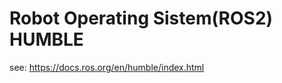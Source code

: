Robot Operating Sistem(ROS2) HUMBLE
===================================================
see: https://docs.ros.org/en/humble/index.html
